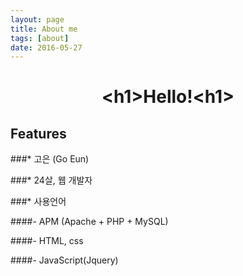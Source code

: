 ```yaml
---
layout: page
title: About me
tags: [about]
date: 2016-05-27
---
```

    
<center><h1>&lt;h1&gt;Hello!&lt;h1&gt;</h1></center>

## Features

###* 고은 (Go Eun)

###* 24살, 웹 개발자

###* 사용언어

####- APM (Apache + PHP + MySQL)

####- HTML, css

####- JavaScript(Jquery)
